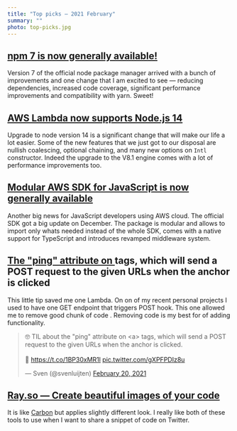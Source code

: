 ```yaml
---
title: "Top picks — 2021 February"
summary: ""
photo: top-picks.jpg
---
```


## [npm 7 is now generally available!](https://github.blog/2021-02-02-npm-7-is-now-generally-available/)

Version 7 of the official node package manager arrived with a bunch of improvements and one change that I am excited to see — reducing dependencies, increased code coverage, significant performance improvements and compatibility with yarn. Sweet!

## [AWS Lambda now supports Node.js 14](https://aws.amazon.com/about-aws/whats-new/2021/02/aws-lambda-now-supports-node-js-14/)

Upgrade to node version 14 is a significant change that will make our life a lot easier. Some of the new features that we just got to our disposal are nullish coalescing, optional chaining, and many new options on `Intl` constructor. Indeed the upgrade to the V8.1 engine comes with a lot of performance improvements too.

##  [Modular AWS SDK for JavaScript is now generally available](https://aws.amazon.com/blogs/developer/modular-aws-sdk-for-javascript-is-now-generally-available/)

Another big news for JavaScript developers using AWS cloud. The official SDK got a big update on December. The package is modular and allows to import only whats needed instead of the whole SDK, comes with a native support for TypeScript and introduces revamped middleware system. 

## [The "ping" attribute on <a> tags, which will send a POST request to the given URLs when the anchor is clicked](https://twitter.com/svenluijten/status/1363245229533507585)

This little tip saved me one Lambda. On on of my recent personal projects I used to have one GET endpoint that triggers POST hook. This one allowed me to remove good chunk of code . Removing code is my best for of adding functionality.

<blockquote class="twitter-tweet"><p lang="en" dir="ltr">🤓 TIL about the &quot;ping&quot; attribute on &lt;a&gt; tags, which will send a POST request to the given URLs when the anchor is clicked.<br><br>🔗 <a href="https://t.co/1BP30xMR1l">https://t.co/1BP30xMR1l</a> <a href="https://t.co/gXPFPDIz8u">pic.twitter.com/gXPFPDIz8u</a></p>&mdash; Sven (@svenluijten) <a href="https://twitter.com/svenluijten/status/1363245229533507585?ref_src=twsrc%5Etfw">February 20, 2021</a></blockquote> <script async src="https://platform.twitter.com/widgets.js" charset="utf-8"></script>

## [Ray.so — Create beautiful images of your code](https://ray.so)

It is like [Carbon](https://carbon.now.sh) but applies slightly different look. I really like both of these tools to use when I want to share a snippet of code on Twitter.
